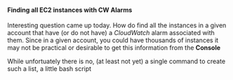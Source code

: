 
#### Finding all EC2 instances with CW Alarms ####
Interesting question came up today. How do find all the instances in a given account that have (or do not have) a *CloudWatch* alarm associated with them. Since in a given account, you could have thousands of instances it may not be practical or desirable to get this information from the **Console**

While unfortuately there is no, (at least not yet) a single command to create such a list, a little bash script 
